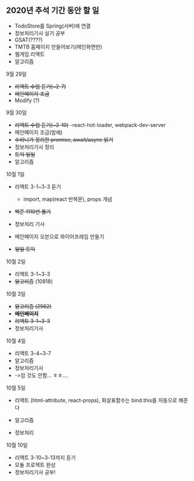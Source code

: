 ## 2020년 추석 기간 동안 할 일

* TodoStore를 Spring(서버)에 연결
* 정보처리기사 실기 공부
* GSAT(????) 
* TMTB 홈페이지 만들어보기(메인화면만)
* 웹게임 리액트
* 알고리즘

9월 29일

* ~~리액트 수업 듣기(~2-7)~~
* ~~메인페이지 조금~~ 
* Modify (?)

9월 30일

* ~~리액트 수업 듣기(~2-10)~~ -react-hot-loader, webpack-dev-server
* 메인페이지 조금(밤에)
* ~~수비니가 정리한 promise, await/async 읽기~~
* 정보처리기사 정리
* ~~토익 일일~~
* 알고리즘

10월 1일 

* 리액트 3-1~3-3 듣기
  * import, map(react 반복문), props 개념

* ~~백준 1110번 풀기~~
* 정보처리 기사
* 메인페이지 오븐으로 와이어프레임 만들기
* ~~일일 토익~~

10월 2일

* 리액트 3-1~3-3 
* ~~알고리즘~~ (10818)

10월 3일

* ~~알고리즘 (2562)~~
* ~~**메인페이지**~~
* ~~리액트 3-1~3-3~~
* 정보처리기사

10월 4일

* 리액트 3-4~3-7
* 알고리즘
* 정보처리기사
* ->암 것도 안함... ㅎㅎ....

10월 5일

* 리액트 (html-attribute, react-props), 화살표함수는 bind.this를 자동으로 해준다

* 알고리즘

* 정보처리


10월 10일 

* 리액트 3-10~3-13까지 듣기
* 모듈 프로젝트 완성
* 정보처리기사 공부!